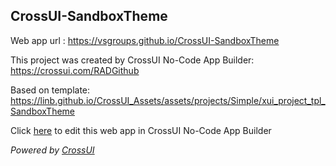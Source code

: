 ## CrossUI-SandboxTheme
Web app url : https://vsgroups.github.io/CrossUI-SandboxTheme

This project was created by CrossUI No-Code App Builder: https://crossui.com/RADGithub

Based on template: https://linb.github.io/CrossUI_Assets/assets/projects/Simple/xui_project_tpl_SandboxTheme

Click [here](https://crossui.com/RADGithub/#!from=github&owner=vsgroups&repo=CrossUI-SandboxTheme) to edit this web app in CrossUI No-Code App Builder

<i>Powered by [CrossUI](https://crossui.com)</i>
